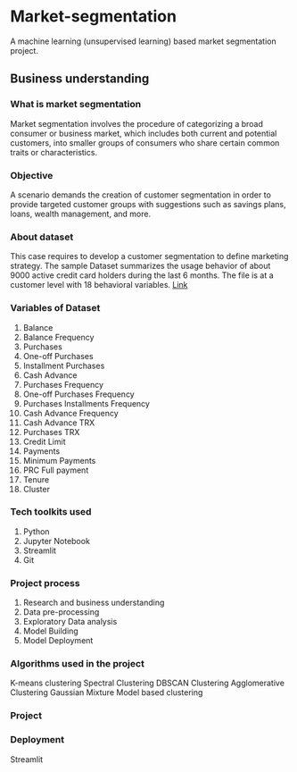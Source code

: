 # Market-segmentation

A machine learning (unsupervised learning) based market segmentation project.

## Business understanding

### What is market segmentation

Market segmentation involves the procedure of categorizing a broad consumer or business market,
which includes both current and potential customers,
into smaller groups of consumers who share certain common traits or characteristics.

### Objective

A scenario demands the creation of customer segmentation in order to provide targeted customer groups with suggestions such as savings plans, loans, wealth management, and more.

### About dataset

This case requires to develop a customer segmentation to define marketing strategy. The sample Dataset summarizes the usage behavior of about 9000 active credit card holders during the last 6 months. The file is at a customer level with 18 behavioral variables. [Link](https://www.kaggle.com/datasets/arjunbhasin2013/ccdata)

### Variables of Dataset

1. Balance
2. Balance Frequency
3. Purchases
4. One-off Purchases
5. Installment Purchases
6. Cash Advance
7. Purchases Frequency
8. One-off Purchases Frequency
9. Purchases Installments Frequency
10. Cash Advance Frequency
11. Cash Advance TRX
12. Purchases TRX
13. Credit Limit
14. Payments
15. Minimum Payments
16. PRC Full payment
17. Tenure
18. Cluster

### Tech toolkits used

1. Python
2. Jupyter Notebook
3. Streamlit
4. Git

### Project process

1. Research and business understanding
2. Data pre-processing
3. Exploratory Data analysis
4. Model Building
5. Model Deployment


### Algorithms used in the project

K-means clustering
Spectral Clustering
DBSCAN Clustering
Agglomerative Clustering
Gaussian Mixture Model based clustering

### Project

### Deployment

Streamlit
